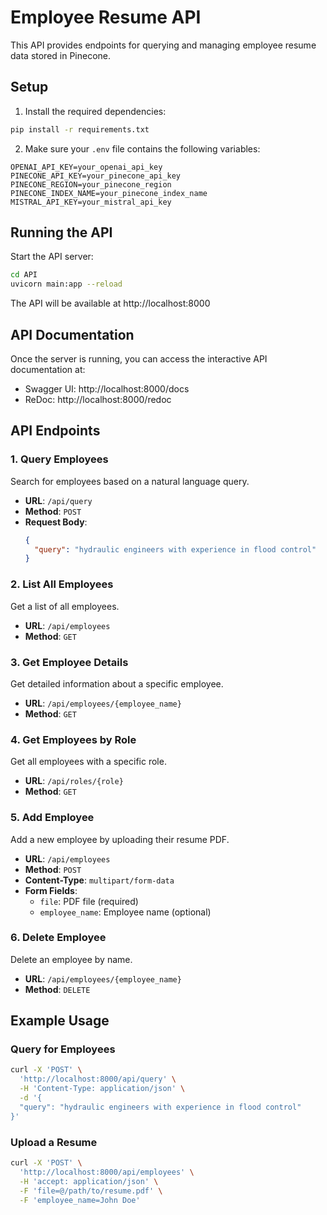 # Employee Resume API

This API provides endpoints for querying and managing employee resume data stored in Pinecone.

## Setup

1. Install the required dependencies:

```bash
pip install -r requirements.txt
```

2. Make sure your `.env` file contains the following variables:

```
OPENAI_API_KEY=your_openai_api_key
PINECONE_API_KEY=your_pinecone_api_key
PINECONE_REGION=your_pinecone_region
PINECONE_INDEX_NAME=your_pinecone_index_name
MISTRAL_API_KEY=your_mistral_api_key
```

## Running the API

Start the API server:

```bash
cd API
uvicorn main:app --reload
```

The API will be available at http://localhost:8000

## API Documentation

Once the server is running, you can access the interactive API documentation at:

- Swagger UI: http://localhost:8000/docs
- ReDoc: http://localhost:8000/redoc

## API Endpoints

### 1. Query Employees

Search for employees based on a natural language query.

- **URL**: `/api/query`
- **Method**: `POST`
- **Request Body**:
  ```json
  {
    "query": "hydraulic engineers with experience in flood control"
  }
  ```

### 2. List All Employees

Get a list of all employees.

- **URL**: `/api/employees`
- **Method**: `GET`

### 3. Get Employee Details

Get detailed information about a specific employee.

- **URL**: `/api/employees/{employee_name}`
- **Method**: `GET`

### 4. Get Employees by Role

Get all employees with a specific role.

- **URL**: `/api/roles/{role}`
- **Method**: `GET`

### 5. Add Employee

Add a new employee by uploading their resume PDF.

- **URL**: `/api/employees`
- **Method**: `POST`
- **Content-Type**: `multipart/form-data`
- **Form Fields**:
  - `file`: PDF file (required)
  - `employee_name`: Employee name (optional)

### 6. Delete Employee

Delete an employee by name.

- **URL**: `/api/employees/{employee_name}`
- **Method**: `DELETE`

## Example Usage

### Query for Employees

```bash
curl -X 'POST' \
  'http://localhost:8000/api/query' \
  -H 'Content-Type: application/json' \
  -d '{
  "query": "hydraulic engineers with experience in flood control"
}'
```

### Upload a Resume

```bash
curl -X 'POST' \
  'http://localhost:8000/api/employees' \
  -H 'accept: application/json' \
  -F 'file=@/path/to/resume.pdf' \
  -F 'employee_name=John Doe'
``` 